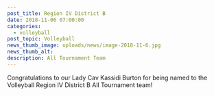 ```yaml
---
post_title: Region IV District B
date: 2018-11-06 07:00:00
categories:
  - volleyball
post_topic: Volleyball
news_thumb_image: uploads/news/image-2018-11-6.jpg
news_thumb_alt:
description: All Tournament Team
---
```


Congratulations to our Lady Cav Kassidi Burton for being named to the Volleyball Region IV District B All Tournament team!
